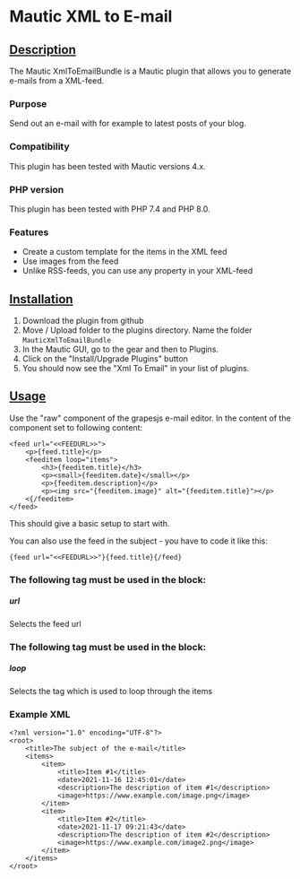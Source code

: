# Mautic XML to E-mail

## [Description](id:description)
The Mautic XmlToEmailBundle is a Mautic plugin that allows you to generate e-mails from a XML-feed.

### Purpose
Send out an e-mail with for example to latest posts of your blog.

### Compatibility
This plugin has been tested with Mautic versions 4.x.

### PHP version
This plugin has been tested with PHP 7.4 and PHP 8.0.

### Features
 * Create a custom template for the items in the XML feed
 * Use images from the feed
 * Unlike RSS-feeds, you can use any property in your XML-feed

## [Installation](id:installation)

1. Download the plugin from github
2. Move / Upload folder to the plugins directory. Name the folder `MauticXmlToEmailBundle`
3. In the Mautic GUI, go to the gear and then to Plugins.
4. Click on the "Install/Upgrade Plugins" button
5. You should now see the "Xml To Email" in your list of plugins.

## [Usage](id:usage)
Use the "raw" component of the grapesjs e-mail editor. In the content of the component set to following content:

```
<feed url="<<FEEDURL>>">
	<p>{feed.title}</p>
    <feeditem loop="items">
        <h3>{feeditem.title}</h3>
        <p><small>{feeditem.date}</small></p>
        <p>{feeditem.description}</p>
        <p><img src="{feeditem.image}" alt="{feeditem.title}"></p>
    <{/feeditem>
</feed>
```

This should give a basic setup to start with.

You can also use the feed in the subject - you have to code it like this:
 
```
{feed url="<<FEEDURL>>"}{feed.title}{/feed}
```

### The following tag must be used in the <feed> block:

##### url
Selects the feed url

### The following tag must be used in the <feeditem> block:

##### loop
Selects the tag which is used to loop through the items

### Example XML

```
<?xml version="1.0" encoding="UTF-8"?>
<root>
	<title>The subject of the e-mail</title>
	<items>
		<item>
			<title>Item #1</title>
			<date>2021-11-16 12:45:01</date>
			<description>The description of item #1</description>
			<image>https://www.example.com/image.png</image>
		</item>
		<item>
			<title>Item #2</title>
			<date>2021-11-17 09:21:43</date>
			<description>The description of item #2</description>
			<image>https://www.example.com/image2.png</image>
		</item>
	</items>
</root>
```